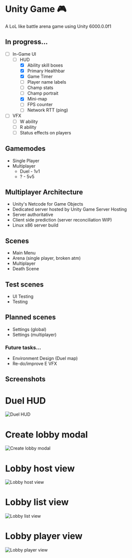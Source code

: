 
# Unity Game 🎮
A LoL like battle arena game using Unity 6000.0.0f1

## In progress...
- [ ] In-Game UI
  - [ ] HUD
    - [x] Ability skill boxes 
    - [x] Primary Healthbar
    - [x] Game Timer
    - [ ] Player name labels
    - [ ] Champ stats
    - [ ] Champ portrait
    - [x] Mini-map
    - [ ] FPS counter
    - [ ] Network RTT (ping)
- [ ] VFX
    - [ ] W ability
    - [ ] R ability
    - [ ] Status effects on players

## Gamemodes
- Single Player
- Multiplayer
  - Duel - 1v1
  - ? - 5v5
 
## Multiplayer Architecture  
- Unity's Netcode for Game Objects
- Dedicated server hosted by Unity Game Server Hosting
- Server authoritative
- Client side prediction (server reconciliation WIP)
- Linux x86 server build

## Scenes
- Main Menu
- Arena (single player, broken atm)
- Multiplayer
- Death Scene

## Test scenes
- UI Testing
- Testing

## Planned scenes
- Settings (global)
- Settings (multiplayer)

### Future tasks...
- Environment Design (Duel map)
- Re-do/improve E VFX

## Screenshots

# Duel HUD
![Duel HUD](https://i.imgur.com/zt9nwrA.png)
# Create lobby modal
![Create lobby modal](https://i.imgur.com/sBROwR7.png)
# Lobby host view
![Lobby host view](https://i.imgur.com/TMmyq0I.png)
# Lobby list view
![Lobby list view](https://i.imgur.com/2a7Z5M2.png)
# Lobby player view
![Lobby player view](https://i.imgur.com/g8nGJMD.png)

